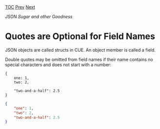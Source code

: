 [TOC](Readme.md) [Prev](json.md) [Next](commas.md)

_JSON Sugar and other Goodness_

# Quotes are Optional for Field Names

JSON objects are called structs in CUE.
An object member is called a field.


Double quotes may be omitted from field names if their name contains no
special characters and does not start with a number:

<!-- CUE editor -->
```
{
    one: 1,
    two: 2,

    "two-and-a-half": 2.5
}
```

<!-- JSON result -->
```json
{
    "one": 1,
    "two": 2,
    "two-and-a-half": 2.5
}
```